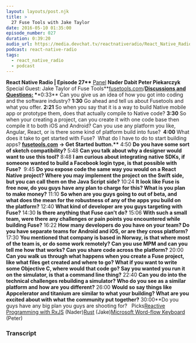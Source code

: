 ```yaml
---
layout: layouts/post.njk
title: >
  27 Fuse Tools with Jake Taylor
date: 2016-05-10 01:35:00
episode_number: 027
duration: 0:39:20
audio_url: https://media.devchat.tv/reactnativeradio/React_Native_Radio_Episode_27.mp3
podcast: react-native-radio
tags:
  - react_native_radio
  - podcast
---
```


**React Native Radio | Episode 27\*\*** <u>Panel</u> **Nader Dabit Peter Piekarczyk** Special Guest: Jake Taylor of Fuse Tools**[fusetools.com](https://www.fusetools.com/)/**<u>Discussions and Questions:</u> \***\*0:33** Can you give us an idea of how you got into coding and the software industry? **1:30** Go ahead and tell us about Fusetools and what you offer. **2:21** So when you say that it is a way to build Native mobile app or prototype them, does that actually compile to Native code? **3:30** So when your creating a project, can you create it with one code base then compile it to both iOS and Android? Can you use any platform you like, Angular, React, or is there some kind of platform build into fuse? **&nbsp;4:00** What does it take to get started with Fuse?&nbsp; What do I have to do to start building apps? [**fusetools.com**](https://fusetools.com/) **-\> Get Started button.\*\*** 4:50 **Do you have some sort of sketch compatibility?** 5:48 **Can you talk about why a designer would want to use this tool?** 8:48 **I am curious about integrating native SDKs, if someone wanted to build a Facebook login type, is that possible with Fuse?** &nbsp;9:45 **Do you expose code the same way you would on a React Native project? Where you may implement the project on the Swift side, but you can call them on the Java Script side?** 10:24 **It look like Fuse is free now, do you guys have any plan to charge for this? What is you plan to make money?** 11:10 **So when are you guys going to out of beta, and what does the mean for the robustness of any of the apps you build on the platform?** 12:40 **What kind of developer are you guys targeting with Fuse?** 14:30 **Is there anything that Fuse can't do?** 15:06 **With such a small team, were there any challenges or pain points you encountered while building Fuse?** 16:22 **How many developers do you have on your team? Do you have separate teams for Android and iOS, or are they cross platform?** 17:30 **You mentioned that company is based in Norway, is that where most of the team is, or do some work remotely? Can you use MPM and can you tell me how that works? Can you share code across the platform?** 20:00 **Can you walk us through what happens when you create a Fuse project, like what files get created and where to go? What if you want to write some Objective C, where would that code go? Say you wanted you run it on the simulator, is that a command line thing?** 22:40 **Can you do into the technical challenges rebuilding a simulator? Who do you see as a similar platform and how are you different?** 26:00 **Would so say things like Appcelerator and titanium are similar to what your building? What are you excited about with what the community put together?** 30:00\*\*Do you guys have any big plan you guys are shooting for? &nbsp; Picks[Reactive Programming with RxJS](https://www.amazon.com/Reactive-Programming-RxJS-Asynchronous-JavaScript/dp/1680501291) (Nader)[Rust](https://www.reddit.com/r/rust) (Jake)[Microsoft Word-flow Keyboard](https://itunes.apple.com/us/app/word-flow-keyboard-english/id1077864246?mt=8) (Peter)

### Transcript
